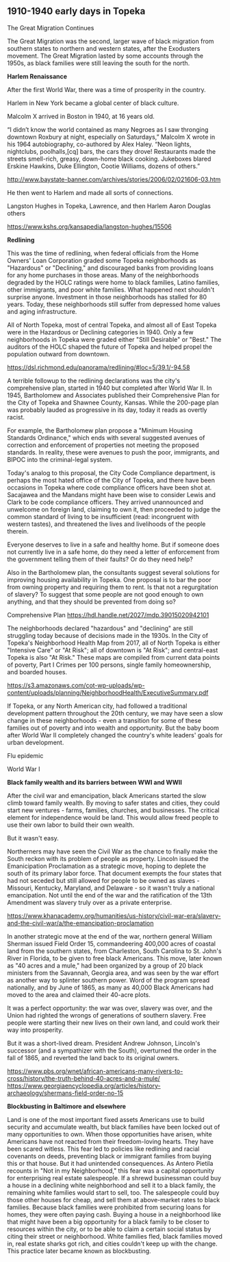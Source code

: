 ## 1910-1940 early days in Topeka ##





The Great Migration Continues

The Great Migration was the second, larger wave of black migration from southern states to northern and western states, after the Exodusters movement. The Great Migration lasted by some accounts through the 1950s, as black families were still leaving the south for the north. 


**Harlem Renaissance**

After the first World War, there was a time of prosperity in the country. 

Harlem in New York became a global center of black culture. 

Malcolm X arrived in Boston in 1940, at 16 years old.

“I didn’t know the world contained as many Negroes as I saw thronging downtown Roxbury at night, especially on Saturdays,” Malcolm X wrote in his 1964 autobiography, co-authored by Alex Haley. “Neon lights, nightclubs, poolhalls,[cq] bars, the cars they drove! Restaurants made the streets smell-rich, greasy, down-home black cooking. Jukeboxes blared Erskine Hawkins, Duke Ellington, Cootie Williams, dozens of others.”

http://www.baystate-banner.com/archives/stories/2006/02/021606-03.htm

He then went to Harlem and made all sorts of connections.



Langston Hughes in Topeka, Lawrence, and then Harlem 
Aaron Douglas
others


https://www.kshs.org/kansapedia/langston-hughes/15506



**Redlining**

This was the time of redlining, when federal officials from the Home Owners' Loan Corporation graded some Topeka neighborhoods as "Hazardous" or "Declining," and discouraged banks from providing loans for any home purchases in those areas. Many of the neighborhoods degraded by the HOLC ratings were home to black families, Latino families, other immigrants, and poor white families. What happened next shouldn't surprise anyone. Investment in those neighborhoods has stalled for 80 years. Today, these neighborhoods still suffer from depressed home values and aging infrastructure. 

All of North Topeka, most of central Topeka, and almost all of East Topeka were in the Hazardous or Declining categories in 1940. Only a few neighborhoods in Topeka were graded either "Still Desirable" or "Best." The auditors of the HOLC shaped the future of Topeka and helped propel the population outward from downtown. 


https://dsl.richmond.edu/panorama/redlining/#loc=5/39.1/-94.58


A terrible followup to the redlining declarations was the city's comprehensive plan, started in 1940 but completed after World War II. In 1945, Bartholomew and Associates published their Comprehensive Plan for the City of Topeka and Shawnee County, Kansas. While the 200-page plan was probably lauded as progressive in its day, today it reads as overtly racist. 

For example, the Bartholomew plan propose a "Minimum Housing Standards Ordinance," which ends with several suggested avenues of correction and enforcement of properties not meeting the proposed standards. In reality, these were avenues to push the poor, immigrants, and BIPOC into the criminal-legal system. 

Today's analog to this proposal, the City Code Compliance department, is perhaps the most hated office of the City of Topeka, and there have been occasions in Topeka where code compliance officers have been shot at. Sacajawea and the Mandans might have been wise to consider Lewis and Clark to be code compliance officers. They arrived unannounced and unwelcome on foreign land, claiming to own it, then proceeded to judge the common standard of living to be insufficient (read: incongruent with western tastes), and threatened the lives and livelihoods of the people therein. 

Everyone deserves to live in a safe and healthy home. But if someone does not currently live in a safe home, do they need a letter of enforcement from the government telling them of their faults? Or do they need help? 

Also in the Bartholomew plan, the consultants suggest several solutions for improving housing availability in Topeka. One proposal is to bar the poor from owning property and requiring them to rent. Is that not a regurgitation of slavery? To suggest that some people are not good enough to own anything, and that they should be prevented from doing so? 


Comprehensive Plan
https://hdl.handle.net/2027/mdp.39015020942101







The neighborhoods declared "hazardous" and "declining" are still struggling today because of decisions made in the 1930s. In the City of Topeka's Neighborhood Health Map from 2017, all of North Topeka is either "Intensive Care" or "At Risk"; all of downtown is "At Risk"; and central-east Topeka is also "At Risk." These maps are compiled from current data points of poverty, Part I Crimes per 100 persons,  single family homeownership, and boarded houses. 

https://s3.amazonaws.com/cot-wp-uploads/wp-content/uploads/planning/NeighborhoodHealth/ExecutiveSummary.pdf

If Topeka, or any North American city, had followed a traditional development pattern throughout the 20th century, we may have seen a slow change in these neighborhoods - even a transition for some of these families out of poverty and into wealth and opportunity. But the baby boom after World War II completely changed the country's white leaders' goals for urban development. 




Flu epidemic

World War I


**Black family wealth and its barriers between WWI and WWII**

After the civil war and emancipation, black Americans started the slow climb toward family wealth. By moving to safer states and cities, they could start new ventures - farms, families, churches, and businesses. The critical element for independence would be land. This would allow freed people to use their own labor to build their own wealth.

But it wasn't easy.

Northerners may have seen the Civil War as the chance to finally make the South reckon with its problem of people as property. Lincoln issued the Emanicipation Proclamation as a strategic move, hoping to deplete the south of its primary labor force. That document exempts the four states that had not seceded but still allowed for people to be owned as slaves - Missouri, Kentucky, Maryland, and Delaware - so it wasn't truly a national emancipation. Not until the end of the war and the ratification of the 13th Amendment was slavery truly over as a private enterprise. 

https://www.khanacademy.org/humanities/us-history/civil-war-era/slavery-and-the-civil-war/a/the-emancipation-proclamation

In another strategic move at the end of the war, northern general William Sherman issued Field Order 15, commandeering 400,000 acres of coastal land from the southern states, from Charleston, South Carolina to St. John's River in Florida, to be given to free black Americans. This move, later known as "40 acres and a mule," had been organized by a group of 20 black ministers from the Savannah, Georgia area, and was seen by the war effort as another way to splinter southern power. Word of the program spread nationally, and by June of 1865, as many as 40,000 Black Americans had moved to the area and claimed their 40-acre plots. 

It was a perfect opportunity: the war was over, slavery was over, and the Union had righted the wrongs of generations of southern slavery. Free people were starting their new lives on their own land, and could work their way into prosperity. 

But it was a short-lived dream. President Andrew Johnson, Lincoln's successor (and a sympathizer with the South), overturned the order in the fall of 1865, and reverted the land back to its original owners. 

https://www.pbs.org/wnet/african-americans-many-rivers-to-cross/history/the-truth-behind-40-acres-and-a-mule/
https://www.georgiaencyclopedia.org/articles/history-archaeology/shermans-field-order-no-15




**Blockbusting in Baltimore and elsewhere**

Land is one of the most important fixed assets Americans use to build security and accumulate wealth, but black families have been locked out of many opportunities to own. When those opportunities have arisen, white Americans have not reacted from their freedom-loving hearts. They have been scared witless. This fear led to policies like redlining and racial covenants on deeds, preventing black or immigrant families from buying this or that house. But it had unintended consequences. As Antero Pietila recounts in "Not in my Neighborhood," this fear was a capital opportunity for enterprising real estate salespeople. If a shrewd businessman could buy a house in a declining white neighborhood and sell it to a black family, the remaining white families would start to sell, too. The salespeople could buy those other houses for cheap, and sell them at above-market rates to black families. Because black families were prohibited from securing loans for homes, they were often paying cash. Buying a house in a neighborhood like that might have been a big opportunity for a black family to be closer to resources within the city, or to be able to claim a certain social status by citing their street or neighborhood. White families fled, black families moved in, real estate sharks got rich, and cities couldn't keep up with the change. This practice later became known as blockbusting. 






